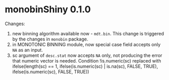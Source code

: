 # monobinShiny 0.1.0
Changes:<br/>
1. new binning algorithm available now - ```mdt.bin```. This change is triggered by the changes in ```monobin``` package.
2. in MONOTONIC BINNING module, now special case field accepts only ```NA``` as an input.
3. sc argument of ```desc.stat``` now accepts ```NA``` only, not producing the error that numeric vector is needed. Condition
!is.numeric(sc) replaced with ifelse(length(sc) == 1, ifelse(is.numeric(sc) | is.na(sc), FALSE, TRUE), ifelse(is.numeric(sc), FALSE, TRUE))
